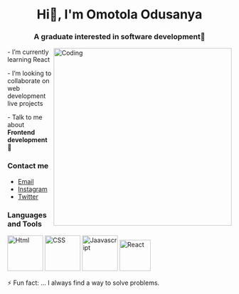   <h1 align='center' > Hi👋,  I'm Omotola Odusanya </h1>
 
 <h3 align='center' > A graduate interested in software development👀 </h3>

<img align='right' alt='Coding' width='400' height='400' src='https://c.tenor.com/GfSX-u7VGM4AAAAC/coding.gif'>
  
  <p> - I’m currently learning React </p>
 
   <p>- I’m looking to collaborate on web development live projects </p>

   <p>- Talk to me about  <b>Frontend development</b> 💬 </p>

   <h3> Contact me </h3>
        <ul>
            <li><a href="mailto:tola@gmail.com">Email</a></li>
            <li><a href="https://www.instagram.com/itstolexy">Instagram</a></li>
            <li><a href="https://twitter.com/itstolexy"> Twitter</a></li>
        </ul>
 <h3>Languages and Tools</h3>
<p>
   <img src='https://i1.wp.com/www.freeiconspng.com/uploads/w3c-html5-logo-0.png' width="80" height="80" alt="Html">
   <img src='https://static.javatpoint.com/csspages/images/css-tutorial.png'
     width="80" height="80" alt="CSS">
    <img src='https://www.britefish.net/wp-content/uploads/2019/06/logo-javascript-2.png'
     width="80" height="80" alt="Jaavascript">
    <img src='https://cdn.iconscout.com/icon/free/png-512/free-react-1-282599.png?f=webp&w=512'
     width="70" height="70" alt="React">
</p>

            

⚡ Fun fact: ... I always find a way to solve problems.

<!---
Tolexy001/Tolexy001 is a ✨ special ✨ repository because its `README.md` (this file) appears on your GitHub profile.
You can click the Preview link to take a look at your changes.
--->
